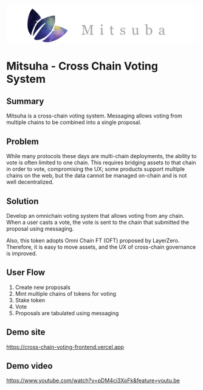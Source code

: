 ![logo](docs/mitsuha_logo.png)

# Mitsuha - Cross Chain Voting System

## Summary

Mitsuha is a cross-chain voting system.
Messaging allows voting from multiple chains to be combined into a single proposal.

## Problem

While many protocols these days are multi-chain deployments, the ability to vote is often limited to one chain. This requires bridging assets to that chain in order to vote, compromising the UX; some products support multiple chains on the web, but the data cannot be managed on-chain and is not well decentralized.

## Solution

Develop an omnichain voting system that allows voting from any chain.
When a user casts a vote, the vote is sent to the chain that submitted the proposal using messaging.

Also, this token adopts Omni Chain FT (OFT) proposed by LayerZero. Therefore, it is easy to move assets, and the UX of cross-chain governance is improved.

## User Flow

1. Create new proposals
2. Mint multiple chains of tokens for voting
3. Stake token
4. Vote
5. Proposals are tabulated using messaging

## Demo site

https://cross-chain-voting-frontend.vercel.app

## Demo video

https://www.youtube.com/watch?v=pDM4ci3XoFk&feature=youtu.be
